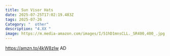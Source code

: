 ```yaml
---
title: Sun Visor Hats
date: 2025-07-25T17:02:19.483Z
tags: 2025-07-26
Category: "  other"
description: "4.XX "
image: https://m.media-amazon.com/images/I/51hD1mnsCLL._SR400,400_.jpg
---
```

https://amzn.to/4kW8zIw  AD